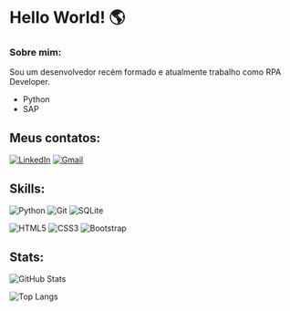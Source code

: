 # Hello World! 🌎


### Sobre mim:
Sou um desenvolvedor recém formado e atualmente trabalho como RPA Developer.
- Python
- SAP


## Meus contatos:
[![LinkedIn](https://img.shields.io/badge/linkedin-%230077B5.svg?style=for-the-badge&logo=linkedin&logoColor=white)](https://www.linkedin.com/in/deeerick/)
[![Gmail](https://img.shields.io/badge/Gmail-D14836?style=for-the-badge&logo=gmail&logoColor=white)](mailto:devdeeerick@gmail.com)


## Skills:
![Python](https://img.shields.io/badge/python-3670A0?style=for-the-badge&logo=python&logoColor=ffdd54)
![Git](https://img.shields.io/badge/git-%23F05033.svg?style=for-the-badge&logo=git&logoColor=white)
![SQLite](https://img.shields.io/badge/sqlite-%2307405e.svg?style=for-the-badge&logo=sqlite&logoColor=white)

![HTML5](https://img.shields.io/badge/html5-%23E34F26.svg?style=for-the-badge&logo=html5&logoColor=white)
![CSS3](https://img.shields.io/badge/css3-%231572B6.svg?style=for-the-badge&logo=css3&logoColor=white)
![Bootstrap](https://img.shields.io/badge/bootstrap-%238511FA.svg?style=for-the-badge&logo=bootstrap&logoColor=white)


## Stats:
![GitHub Stats](https://github-readme-stats.vercel.app/api?username=deeerick&show_icons=true&count_private=true&theme=shadow_red)

![Top Langs](https://github-readme-stats.vercel.app/api/top-langs/?username=Deeerick&theme=shadow_red )


